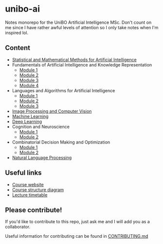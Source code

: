 # unibo-ai

Notes monorepo for the UniBO Artificial Intelligence MSc. Don't count on me since I have rather awful levels of attention so I only take notes when I'm inspired lol.

## Content

- [Statistical and Mathematical Methods for Artificial Intelligence](Statistical%20and%20Mathematical%20Methods%20for%20AI/README.md)
- Fundamentals of Artificial Intelligence and Knowledge Representation
  - [Module 1](Fundamentals%20of%20AI%20-%20Module%201/README.md)
  - [Module 2](Fundamentals%20of%20AI%20-%20Module%202/README.md)
  - [Module 3](Fundamentals%20of%20AI%20-%20Module%203/README.md)
  - [Module 4](Fundamentals%20of%20AI%20-%20Module%204/README.md)
- Languages and Algorithms for Artificial Intelligence
  - [Module 1](Languages%20and%20algorithms%20for%20AI%20-%20Module%201/README.md)
  - [Module 2](Languages%20and%20algorithms%20for%20AI%20-%20Module%202/README.md)
  - [Module 3](Languages%20and%20algorithms%20for%20AI%20-%20Module%203/README.md)
- [Image Processing and Computer Vision](Computer%20Vision)
- [Machine Learning](Machine%20Learning)
- [Deep Learning](Deep%20Learning)
- Cognition and Neuroscience
  - [Module 1](Cognition%20and%20Neuroscience%20-%20Module%201/README.md)
  - [Module 2](Cognition%20and%20Neuroscience%20-%20Module%202/README.md)
- Combinatorial Decision Making and Optimization
  - [Module 1](Combinatorial%20Decision%20Making%20and%20Optimization%20-%20Module%201)
  - [Module 2](Combinatorial%20Decision%20Making%20and%20Optimization%20-%20Module%202)
- [Natural Language Processing](https://github.com/montali/unibo-ai/blob/master/Natural%20Language%20Processing/README.md)

## Useful links

- [Course website](https://corsi.unibo.it/2cycle/artificial-intelligence/index.html)
- [Course structure diagram](https://corsi.unibo.it/2cycle/artificial-intelligence/course-structure-diagram/piano?code=9063&year=2020&manifest=en_2020_9063_000_000_2020)
- [Lecture timetable](https://corsi.unibo.it/2cycle/artificial-intelligence/timetable?anno=1)

## Please contribute!

If you'd like to contribute to this repo, just ask me and I will add you as a collaborator.

Useful information for contributing can be found in [CONTRIBUTING.md](CONTRIBUTING.md)
